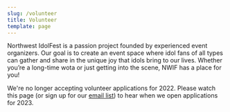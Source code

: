 ```yaml
---
slug: /volunteer
title: Volunteer
template: page
---
```


Northwest IdolFest is a passion project founded by experienced event organizers. Our goal is to create an event space where idol fans of all types can gather and share in the unique joy that idols bring to our lives. Whether you’re a long-time wota or just getting into the scene, NWIF has a place for you!

We're no longer accepting volunteer applications for 2022. Please watch this page (or sign up for our [email list](/newsletter/)) to hear when we open applications for 2023.
